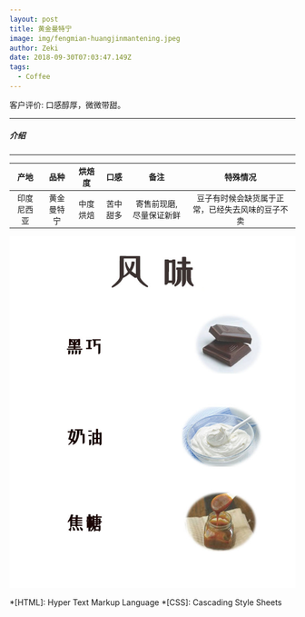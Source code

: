 ```yaml
---
layout: post
title: 黄金曼特宁
image: img/fengmian-huangjinmantening.jpeg
author: Zeki
date: 2018-09-30T07:03:47.149Z
tags: 
  - Coffee
---
```


客户评价: 口感醇厚，微微带甜。

---
##### 介绍
---

|产地 | 品种 | 烘焙度 | 口感 | 备注|特殊情况|
|:---:|:---:|:---:|:---:|:---:|:---:|
|印度尼西亚 | 黄金曼特宁 | 中度烘焙 | 苦中甜多 | 寄售前现磨,尽量保证新鲜|豆子有时候会缺货属于正常，已经失去风味的豆子不卖|

![Coffee Image](img/fengwei-huangjinmantening.jpg)

*[HTML]: Hyper Text Markup Language
*[CSS]: Cascading Style Sheets
